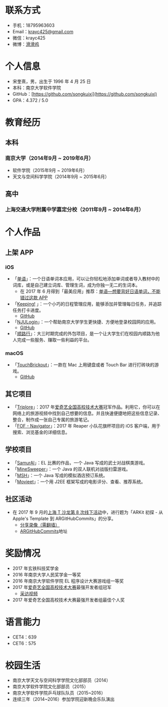 
# 联系方式

* 手机：18795963603
* Email：krayc425@gmail.com
* 微信：krayc425
* 微博：[滑滑鸡](http://weibo.com/krayc4)

# 个人信息

 * 宋奎熹，男，出生于 1996 年 4 月 25 日
 * 本科：南京大学软件学院 
 * GitHub：[https://github.com/songkuixi](https://github.com/songkuixi)
 * GPA：4.372 / 5.0
 
# 教育经历

## 本科

### 南京大学（2014年9月 ~ 2019年6月）

* 软件学院（2015年9月 ~ 2019年6月） 
* 天文与空间科学学院（2014年9月 ~ 2015年6月） 

## 高中

### 上海交通大学附属中学嘉定分校（2011年9月 ~ 2014年6月）

# 个人作品

## 上架 APP

### iOS

* 「[单语](https://itunes.apple.com/cn/app/单语-日语生词本-日语单词-日语学习/id1086636706)」：一个日语单词本应用，可以让你轻松地添加单词或者导入教材中的词库，或是自己建立词库、管理生词，成为你独一无二的生词本。
    * 在 2017 年 6 月得到「最美应用」推荐：[单语—想要背好日语单词，不能错过这款 APP](http://zuimeia.com/app/5088)
* 「[Keeping!](https://itunes.apple.com/cn/app/keeping-任务管理利器-打卡习惯养成/id1197272196) 」：一个小巧的日程管理应用，能够添加并管理每日任务，并追踪任务打卡进度。
  *  [GitHub](https://github.com/songkuixi/Keeping)
* 「[NJULogin](https://itunes.apple.com/cn/app/nju-login/id1164049093)」：一个帮助南京大学学生更快捷、方便地登录校园网的应用。
  *  [GitHub](https://github.com/songkuixi/NJULogin)
* 「[顺路行](https://itunes.apple.com/cn/app/顺路行/id1290596835)」：大三时期完成的外包项目，是一个让大学生们在校园内顺路为他人完成一些服务、赚取一些利益的平台。

### macOS

* 「[TouchBrickout](https://itunes.apple.com/cn/app/touchbrickout/id1314804894)」：一款在 Mac 上用键盘或者 Touch Bar 进行打砖块的游戏。
  *  [GitHub](https://github.com/songkuixi/TouchBreakout)

## 其它项目

* 「[Triplore](https://github.com/songkuixi/Triplore)」：2017 年[爱奇艺全国高校技术大赛](https://www.nowcoder.com/activity/iqiyi2017)冠军作品。利用它，你可以在网络上的旅游视频中找到自己想要的信息。并且快速便捷地把这些信息记录、整合，制作成一张自己专属的旅游笔记。
* 「[FOF - Navigator](https://github.com/ReaperCitiCup/Reaper-iOS)」：2017 年 Reaper 小队花旗杯项目的 iOS 客户端，用于搜索、浏览基金的详细信息。
 
## 学校项目

* 「[SamurAI](https://github.com/Sorumi/IArumaS)」：EL 比赛的作品，一个 Java 写成的武士对战棋类游戏。
* 「[MineSweeper](https://github.com/songkuixi/MineSweeper)」：一个 Java 的双人联机对战版扫雷游戏。
* 「[MSH](https://github.com/Inf1NityNJU/MSH)」：一个 Java 写成的模拟酒店预订系统。
* 「[Movieet](https://github.com/songkuixi/Movieet)」：一个用 J2EE 框架写成的电影评分、查看、推荐系统。

## 社区活动

* 在 2017 年 9 月的[上海 T 沙龙第 8 次线下活动](http://t.swift.gg/d/85-t-8)中，进行题为「ARKit 初探 - 从 Apple's Template 到 ARGitHubCommits」的分享。
    * [分享录像（需翻墙）](https://www.youtube.com/watch?v=ZFHwHBk-G0E)
    * [ARGitHubCommits](https://github.com/songkuixi/ARGitHubCommits)地址

# 奖励情况

* 2017 年玄铁科技奖学金
* 2016 年南京大学人民奖学金一等奖
* 2016 年南京大学软件学院 EL 程序设计大赛游戏组一等奖
* 2017 年[爱奇艺全国高校技术大赛](https://www.nowcoder.com/activity/iqiyi2017)最强开发者组冠军
    * [采访视频](http://www.iqiyi.com/v_19rr7wn8d0.html)
* 2017 年爱奇艺全国高校技术大赛最强开发者组最佳个人奖

# 语言能力

* CET4：639
* CET6：575

# 校园生活

* 南京大学天文与空间科学学院文化部部员（2014）
* 南京大学软件学院文化部部员（2015）
* 南京大学软件学院乒乓球队队员（2015~2016）
* 连续三年（2014~2016）参加学院迎新晚会乐队演出

